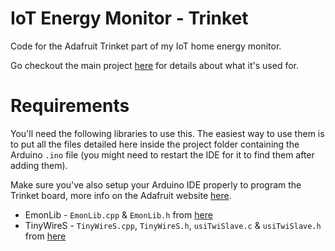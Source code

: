 # IoT Energy Monitor - Trinket #

Code for the Adafruit Trinket part of my IoT home energy monitor.

Go checkout the main project [here](https://github.com/Jamie-/magicwatt-api) for details about what it's used for.

# Requirements #
You'll need the following libraries to use this. The easiest way to use them is to put all the files detailed here inside the project folder containing the Arduino `.ino` file (you might need to restart the IDE for it to find them after adding them).

Make sure you've also setup your Arduino IDE properly to program the Trinket board, more info on the Adafruit website [here](https://learn.adafruit.com/adafruit-arduino-ide-setup/overview).

* EmonLib - `EmonLib.cpp` & `EmonLib.h` from [here](https://github.com/openenergymonitor/EmonLib)
* TinyWireS - `TinyWireS.cpp`, `TinyWireS.h`, `usiTwiSlave.c` & `usiTwiSlave.h` from [here](https://github.com/rambo/TinyWire)
